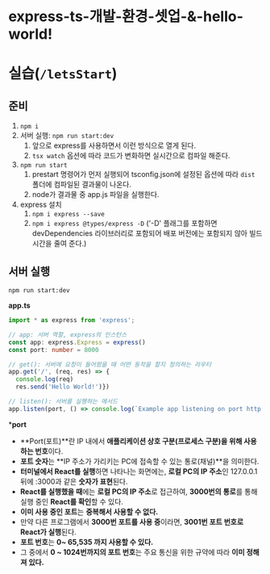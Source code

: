 # express-ts-개발-환경-셋업-&-hello-world!

# 실습(`/letsStart`)

## 준비

1. `npm i`
2. 서버 실행: `npm run start:dev`
   1. 앞으로 express를 사용하면서 이런 방식으로 열게 된다.
   2. `tsx watch` 옵션에 따라 코드가 변화하면 실시간으로 컴파일 해준다.
3. `npm run start`
   1. prestart 명령어가 먼저 실행되어 tsconfig.json에 설정된 옵션에 따라 `dist` 폴더에 컴파일된 결과물이 나온다.
   2. node가 결과물 중 app.js 파일을 실행한다.
4. express 설치
   1. `npm i express --save`
   2. `npm i express @types/express -D` ('-D' 플래그를 포함하면 devDependencies 라이브러리로 포함되어 배포 버전에는 포함되지 않아 빌드 시간을 줄여 준다.)

## 서버 실행

`npm run start:dev`

**app.ts**

```typescript
import * as express from 'express';

// app: 서버 역할, express의 인스턴스
const app: express.Express = express()
const port: number = 8000

// get(): 서버에 요청이 들어왔을 때 어떤 동작을 할지 정의하는 라우터
app.get('/', (req, res) => {
  console.log(req)
  res.send('Hello World!')})

// listen(): 서버를 실행하는 메서드
app.listen(port, () => console.log(`Example app listening on port http://localhost:${port}`))
```

***port**

- **Port(포트)**란 IP 내에서 **애플리케이션 상호 구분(프로세스 구분)을 위해 사용하는 번호**이다.
- **포트 숫자**는 **IP 주소가 가리키는 PC에 접속할 수 있는 통로(채널)**을 의미한다.
- **터미널에서 React를 실행**하면 나타나는 화면에는, **로컬 PC의 IP 주소**인 127.0.0.1 뒤에 :3000과 같은 **숫자가 표현**된다.
- **React를 실행했을 때**에는 **로컬 PC의 IP 주소**로 접근하여, **3000번의 통로**를 통해 실행 중인 **React를 확인**할 수 있다.
- **이미 사용 중인 포트**는 **중복해서 사용할 수 없다.**
- 만약 다른 프로그램에서 **3000번 포트를 사용 중**이라면, **3001번 포트 번호로 React가 실행**된다.
- **포트 번호**는 **0~ 65,535 까지 사용할 수 있다.**
- 그 중에서 **0 ~ 1024번까지의 포트 번호**는 주요 통신을 위한 규약에 따라 **이미 정해져 있다.**



